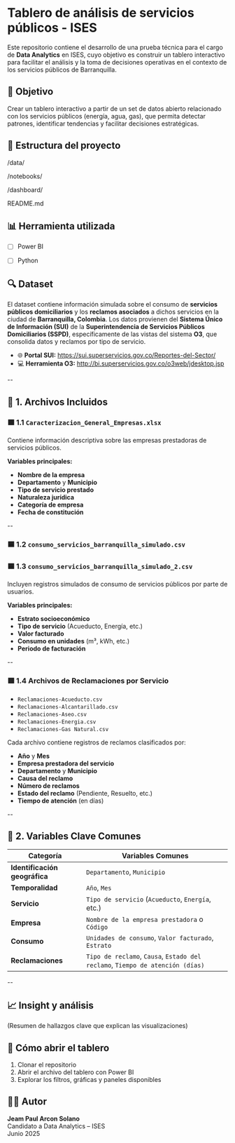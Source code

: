 # Tablero de análisis de servicios públicos - ISES

Este repositorio contiene el desarrollo de una prueba técnica para el cargo de **Data Analytics** en ISES, cuyo objetivo es construir un tablero interactivo para facilitar el análisis y la toma de decisiones operativas en el contexto de los servicios públicos de Barranquilla.

## 📌 Objetivo

Crear un tablero interactivo a partir de un set de datos abierto relacionado con los servicios públicos (energía, agua, gas), que permita detectar patrones, identificar tendencias y facilitar decisiones estratégicas.

## 📂 Estructura del proyecto

/data/ 

/notebooks/ 

/dashboard/ 

README.md 


## 📊 Herramienta utilizada

- [ ] Power BI
- [ ] Python


## 🔍 Dataset

El dataset contiene información simulada sobre el consumo de **servicios públicos domiciliarios** y los **reclamos asociados** a dichos servicios en la ciudad de **Barranquilla, Colombia**. Los datos provienen del **Sistema Único de Información (SUI)** de la **Superintendencia de Servicios Públicos Domiciliarios (SSPD)**, específicamente de las vistas del sistema **O3**, que consolida datos y reclamos por tipo de servicio.

- 🌐 **Portal SUI:** https://sui.superservicios.gov.co/Reportes-del-Sector/
- 💻 **Herramienta O3:** http://bi.superservicios.gov.co/o3web/jdesktop.jsp

--

## 📁 1. Archivos Incluidos

### 🟩 1.1 `Caracterizacion_General_Empresas.xlsx`

Contiene información descriptiva sobre las empresas prestadoras de servicios públicos.

**Variables principales:**

- **Nombre de la empresa**
- **Departamento** y **Municipio**
- **Tipo de servicio prestado**
- **Naturaleza jurídica**
- **Categoría de empresa**
- **Fecha de constitución**

--

### 🟦 1.2 `consumo_servicios_barranquilla_simulado.csv`  
### 🟦 1.3 `consumo_servicios_barranquilla_simulado_2.csv`

Incluyen registros simulados de consumo de servicios públicos por parte de usuarios.

**Variables principales:**

- **Estrato socioeconómico**
- **Tipo de servicio** (Acueducto, Energía, etc.)
- **Valor facturado**
- **Consumo en unidades** (m³, kWh, etc.)
- **Periodo de facturación**

--

### 🟥 1.4 Archivos de Reclamaciones por Servicio

- `Reclamaciones-Acueducto.csv`
- `Reclamaciones-Alcantarillado.csv`
- `Reclamaciones-Aseo.csv`
- `Reclamaciones-Energia.csv`
- `Reclamaciones-Gas Natural.csv`

Cada archivo contiene registros de reclamos clasificados por:

- **Año** y **Mes**
- **Empresa prestadora del servicio**
- **Departamento** y **Municipio**
- **Causa del reclamo**
- **Número de reclamos**
- **Estado del reclamo** (Pendiente, Resuelto, etc.)
- **Tiempo de atención** (en días)

--

## 🧩 2. Variables Clave Comunes

| **Categoría**                | **Variables Comunes**                                                                 |
|-----------------------------|----------------------------------------------------------------------------------------|
| **Identificación geográfica** | `Departamento`, `Municipio`                                                           |
| **Temporalidad**             | `Año`, `Mes`                                                                          |
| **Servicio**                 | `Tipo de servicio` (`Acueducto`, `Energía`, etc.)                                    |
| **Empresa**                  | `Nombre de la empresa prestadora` o `Código`                                          |
| **Consumo**                  | `Unidades de consumo`, `Valor facturado`, `Estrato`                                  |
| **Reclamaciones**            | `Tipo de reclamo`, `Causa`, `Estado del reclamo`, `Tiempo de atención (días)`        |

--

## 📈 Insight y análisis

(Resumen de hallazgos clave que explican las visualizaciones)

## 🚀 Cómo abrir el tablero

1. Clonar el repositorio
2. Abrir el archivo del tablero con Power BI
3. Explorar los filtros, gráficas y paneles disponibles

## 🧑‍💼 Autor

**Jeam Paul Arcon Solano**  
Candidato a Data Analytics – ISES  
Junio 2025
